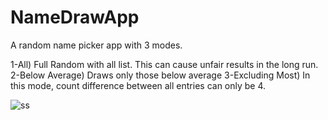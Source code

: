 # NameDrawApp
A random name picker app with 3 modes.

1-All) Full Random with all list. This can cause unfair results in the long run.
2-Below Average) Draws only those below average
3-Excluding Most) In this mode, count difference between all entries can only be 4.

![ss](https://user-images.githubusercontent.com/60854293/96251642-6ef74f80-0fb9-11eb-8173-535cbde7839c.png)
